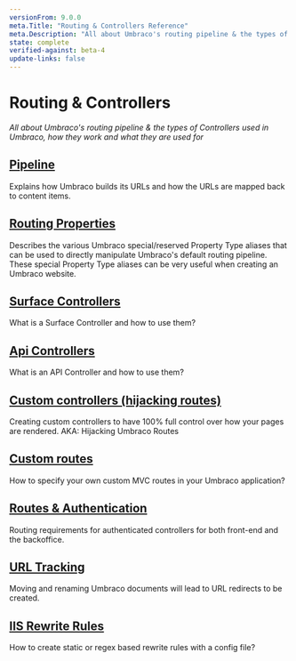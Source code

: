 ```yaml
---
versionFrom: 9.0.0
meta.Title: "Routing & Controllers Reference"
meta.Description: "All about Umbraco's routing pipeline & the types of Controllers used in Umbraco"
state: complete
verified-against: beta-4
update-links: false
---
```


# Routing & Controllers

_All about Umbraco's routing pipeline & the types of Controllers used in Umbraco, how they work and what they are used for_

## [Pipeline](Request-Pipeline/index-v9.md)
Explains how Umbraco builds its URLs and how the URLs are mapped back to content items.

## [Routing Properties](routing-properties-v9.md)
Describes the various Umbraco special/reserved Property Type aliases that can be used to directly manipulate Umbraco's default routing pipeline. These special Property Type aliases can be very useful when creating an Umbraco website.

## [Surface Controllers](surface-controllers-v9.md)
What is a Surface Controller and how to use them?

## [Api Controllers](WebApi/index-v9.md)
What is an API Controller and how to use them?

## [Custom controllers (hijacking routes)](custom-controllers-v9.md)
Creating custom controllers to have 100% full control over how your pages are rendered. AKA: Hijacking Umbraco Routes

## [Custom routes](custom-routes-v9.md)
How to specify your own custom MVC routes in your Umbraco application?

## [Routes & Authentication](Authorized/index-v9.md)
Routing requirements for authenticated controllers for both front-end and the backoffice.

## [URL Tracking](URL-Tracking/index.md)
Moving and renaming Umbraco documents will lead to URL redirects to be created.

## [IIS Rewrite Rules](IISRewriteRules/index.md)
How to create static or regex based rewrite rules with a config file?
